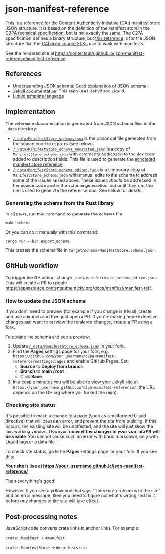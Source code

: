 # json-manifest-reference

This is a reference for the [Content Authenticity Initiative (CAI)](https://contentauthenticity.org/) manifest store JSON structure.  It is based on the definition of the manifest store in the [C2PA technical specification](https://c2pa.org/specifications/specifications/1.3/specs/C2PA_Specification.html), but is not exactly the same.  The C2PA specification defines a binary structure, but [this reference](reference) is for the JSON structure that the [CAI open source SDKs](https://opensource.contentauthenticity.org/docs/introduction) use to work with manifests.

See the rendered site at <https://contentauth.github.io/json-manifest-reference/manifest-reference>.

## References

- [Understanding JSON schema](https://json-schema.org/understanding-json-schema/index.html): Good explanation of JSON schema.
- [Jekyll documentation](https://jekyllrb.com/docs/): This repo uses Jekyll and Liquid.
- [Liquid template language](https://shopify.github.io/liquid/)


## Implementation

The reference documentation is generated from JSON schema files in the `_data` directory:
- [`/_data/ManifestStore_schema.json`](./_data/ManifestStore_schema.json) is the canonical file generated from the source code in c2pa-rs (see below).
- [`/_data/ManifestStore_schema_annotated.json`](./_data/ManifestStore_schema_annotated.json) is a copy of `ManifestStore_schema.json` with comments addressed to the dev team added to description fields.  This file is used to generate the [annotated manifest store reference](https://contentauth.github.io/json-manifest-reference/annotated-manifest-reference) 
- [`/_data/ManifestStore_schema_edited.json`](./_data/ManifestStore_schema_edited.json) is a temporary copy of `ManifestStore_schema.json` with manual edits to the schema to address some of the issues raised above.  These issues _should_ be addressed in the source code and in the schema generation; but until they are, this file is used to generate the reference doc.  See below for details.

### Generating the schema from the Rust library

In c2pa-rs, run this command to generate the schema file:

```
make schema
```

Or you can do it manually with this command:
```
cargo run --bin export_schema
```

This creates the schema file in `target/schema/ManifestStore.schema.json`.

## GitHub workflow

To trigger the GH action, change `_data/ManifestStore_schema_edited.json`. This will create a PR to update <https://opensource.contentauthenticity.org/docs/manifest/manifest-ref/>.

### How to update the JSON schema

If you don't need to preview (for example if you change is trivial), create and use a branch and then just open a PR.
If you're making more extensive changes and want to preview the rendered changes, create a PR using a fork.  

To update the schema and see a preview:

1. Update [`/_data/ManifestStore_schema.json`](./_data/ManifestStore_schema.json) in your fork.
2. Find the **Pages** settings page for your fork, e.g. `https://github.com/your_username/c2pa-manifest-reference/settings/pages` and enable GitHub Pages.  Set:
    - **Source** to **Deploy from branch**.
    - **Branch** to **main / root**
    - Click **Save**.
3. In a couple minutes you will be able to view your Jekyll site at `https://your_username.github.io/c2pa-manifest-reference/` (the URL depends on the GH org where you forked the repo).

### Checking site status

It's possible to make a change to a page (such as a malformed Liquid directive) that will cause an error, and prevent the site from building.  If this occurs, the existing site will be unaffected, and the site will just show the last working version. However, **none of the changes in your commit/PR will be visible**.  You cannot cause such an error with basic markdown, only with Liquid tags or a data file.

To check site status, go to he **Pages** settings page for your fork. If you see this:

**Your site is live at https://your_username.github.io/json-manifest-reference/**

Then everything's good!

However, if you see a yellow box that says "There is a problem with the site" and an error message, then you need to figure out what's wrong and fix it before _any_ changes to the site will take effect.


## Post-processing notes

JavaScript code converts crate links to anchor links.  For example:

`crate::Manifest` -> `#manifest`

`crate::ManifestStore` -> `#manifeststore`





